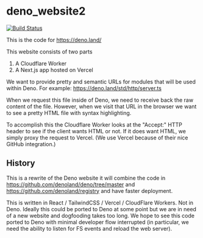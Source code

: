 # deno_website2

[![Build Status](https://github.com/denoland/deno_website2/workflows/ci/badge.svg?branch=master&event=push)](https://github.com/denoland/deno_website2/actions)

This is the code for https://deno.land/

This website consists of two parts

1. A Cloudflare Worker
2. A Next.js app hosted on Vercel

We want to provide pretty and semantic URLs for modules that will be used within
Deno. For example: https://deno.land/std/http/server.ts

When we request this file inside of Deno, we need to receive back the raw
content of the file. However, when we visit that URL in the browser we want to
see a pretty HTML file with syntax highlighting.

To accomplish this the Cloudflare Worker looks at the "Accept:" HTTP header to
see if the client wants HTML or not. If it does want HTML, we simply proxy the
request to Vercel. (We use Vercel because of their nice GitHub integration.)

## History

This is a rewrite of the Deno website it will combine the code in
https://github.com/denoland/deno/tree/master and
https://github.com/denoland/registry and have faster deployment.

This is written in React / TailwindCSS / Vercel / CloudFlare Workers. Not in
Deno. Ideally this could be ported to Deno at some point but we are in need of a
new website and dogfooding takes too long. We hope to see this code ported to
Deno with minimal developer flow interrupted (in particular, we need the ability
to listen for FS events and reload the web server).
